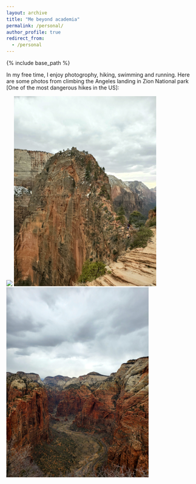 ```yaml
---
layout: archive
title: "Me beyond academia"
permalink: /personal/
author_profile: true
redirect_from:
  - /personal
---
```


{% include base_path %}

In my free time, I enjoy photogrophy, hiking, swimming and running. Here are some photos from climbing the Angeles landing in Zion National park [One of the most dangerous hikes in the US]:


<img src="/images/DSC01291.JPG" height="500">
<img src="/images/20220222_164651.jpg" height="500">
<img src="/images/20220222_171249.jpg" height="500">
